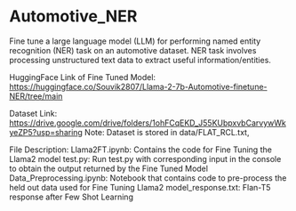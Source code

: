 # Automotive_NER
Fine tune a large language model (LLM) for performing named entity recognition (NER) task on an automotive dataset. NER task involves processing unstructured text data to extract useful information/entities.

HuggingFace Link of Fine Tuned Model: https://huggingface.co/Souvik2807/Llama-2-7b-Automotive-finetune-NER/tree/main

Dataset Link: https://drive.google.com/drive/folders/1ohFCqEKD_J55KUbpxvbCarvywWkyeZP5?usp=sharing
Note: Dataset is stored in data/FLAT_RCL.txt,

File Description:
  Llama2FT.ipynb: Contains the code for Fine Tuning the Llama2 model
  test.py: Run test.py with corresponding input in the console to obtain the output returned by the Fine Tuned Model
  Data_Preprocessing.ipynb: Notebook that contains code to pre-process the held out data used for Fine Tuning Llama2
  model_response.txt: Flan-T5 response after Few Shot Learning
